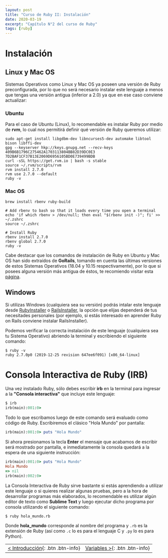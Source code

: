 ```yaml
---
layout: post
title: "Curso de Ruby II: Instalación"
date: 2020-03-19
excerpt: "Capítulo N°2 del curso de Ruby"
tags: [ruby]
---
```


# Instalación

## Linux y Mac OS

Sistemas Operativos como Linux y Mac OS ya poseen una versión de Ruby preconfigurada, por lo que no será necesario instalar este lenguaje a menos que tengas una versión antigua (inferior a 2.0) ya que en ese caso conviene actualizar:

### Ubuntu

Para el caso de Ubuntu (Linux), lo recomendable es instalar Ruby por medio de **rvm**, lo cual nos permitirá definir qué versión de Ruby queremos utilizar:

```
sudo apt-get install libgdbm-dev libncurses5-dev automake libtool bison libffi-dev
gpg --keyserver hkp://keys.gnupg.net --recv-keys 409B6B1796C275462A1703113804BB82D39DC0E3 7D2BAF1CF37B13E2069D6956105BD0E739499BDB
curl -sSL https://get.rvm.io | bash -s stable
source ~/.rvm/scripts/rvm
rvm install 2.7.0
rvm use 2.7.0 --default
ruby -v
```

### Mac OS

```
brew install rbenv ruby-build

# Add rbenv to bash so that it loads every time you open a terminal
echo 'if which rbenv > /dev/null; then eval "$(rbenv init -)"; fi' >> ~/.zshrc
source ~/.zshrc

# Install Ruby
rbenv install 2.7.0
rbenv global 2.7.0
ruby -v
```

Cabe destacar que los comandos de instalación de Ruby en Ubuntu y Mac OS han sido extraídos de **GoRails**, tomando en cuenta las últimas versiones de estos Sistemas Operativos (18.04 y 10.15 respectivamente), por lo que si posees alguna versión más antigua de éstos, te recomiendo visitar esta [página](https://gorails.com/setup/ubuntu/18.04).

## Windows

Si utilizas Windows (cualquiera sea su versión) podrás intalar este lenguaje desde [RubyInstaller](https://rubyinstaller.org/) o [RailsInstaller](http://railsinstaller.org/en), la opción que elijas dependerá de tus necesitades personales (por ejemplo, si estás interesado en aprender Ruby on Rails conviene instalar RailsInstaller).

Podemos verificar la correcta instalación de este lenguaje (cualquiera sea tu Sistema Operativo) abriendo la terminal y escribiendo el siguiente comando:

```
$ ruby -v
ruby 2.7.0p0 (2019-12-25 revision 647ee6f091) [x86_64-linux]
```

# Consola Interactiva de Ruby (IRB)

Una vez instalado Ruby, sólo debes escribir **irb** en la terminal para ingresar a la **"Consola interactiva"** que incluye este lenguaje:

```ruby
$ irb
irb(main):001:0>
```

Todo lo que escribamos luego de este comando será evaluado como código de Ruby. Escribiremos el clásico "Hola Mundo" por pantalla:

```ruby
irb(main):001:0> puts "Hola Mundo"
```

Si ahora presionamos la tecla **Enter** el mensaje que acabamos de escribir será mostrado por pantalla, e inmediatamente la consola quedará a la espera de una siguiente instrucción:

```ruby
irb(main):001:0> puts "Hola Mundo"
Hola Mundo
=> nil
irb(main):002:0>
```

La Consola Interactiva de Ruby sirve bastante si estás aprendiendo a utilizar este lenguaje o si quieres realizar algunas pruebas, pero a la hora de desarrollar programas más elaborados, lo recomendable es utilizar algún editor de texto como **Sublime Text** y luego ejecutar dicho programa por consola utilizando el siguiente comando:

```
$ ruby hola_mundo.rb
```

Donde **hola_mundo** corresponde al nombre del programa y `.rb` es la extensión de Ruby (así como `.c` lo es para el lenguaje C y `.py` lo es para Python).

|     |     |
|:----|----:|
| [< Introducción](https://nisoto.github.io/curso-ruby-i-introduccion/){: .btn .btn-info} | [Variables >](https://nisoto.github.io/curso-ruby-iii-variables/){: .btn .btn-info} |
